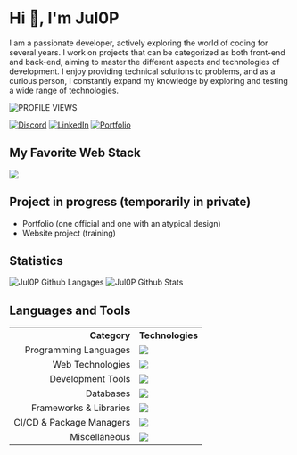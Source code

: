 # Hi 👋, I'm Jul0P

I am a passionate developer, actively exploring the world of coding for several years. I work on projects that can be categorized as both front-end and back-end, aiming to master the different aspects and technologies of development. I enjoy providing technical solutions to problems, and as a curious person, I constantly expand my knowledge by exploring and testing a wide range of technologies.

![PROFILE VIEWS](https://komarev.com/ghpvc/?username=Jul0P&label=PROFILE_VIEWS&color=0e75b6&style=for-the-badge)

[![Discord](https://img.shields.io/badge/Discord-%235865F2.svg?style=for-the-badge&logo=Discord&logoColor=white)]()
[![LinkedIn](https://img.shields.io/badge/LinkedIn-%230077B5.svg?style=for-the-badge&logo=LinkedIn&logoColor=white)]()
[![Portfolio](https://img.shields.io/badge/Portfolio-00B3E0.svg?style=for-the-badge&logo=proton%20drive&logoColor=white)]()

## My Favorite Web Stack

<img src="https://skillicons.dev/icons?i=ts,react,nextjs,tailwind,postgres,mongodb" />

## Project in progress (temporarily in private)

-   Portfolio (one official and one with an atypical design)
-   Website project (training)

## Statistics

![Jul0P Github Langages](https://github-readme-stats.vercel.app/api/top-langs/?username=Jul0P&langs_count=8&theme=react&border_color=61dafb&border_radius=11&layout=compact)
![Jul0P Github Stats](https://github-readme-stats.vercel.app/api?username=Jul0P&theme=react&border_color=61dafb&border_radius=11&show_icons=true)

## Languages and Tools

<table>
    <tr>
        <th align="right">Category</th>
        <th align="left">Technologies</th>
    </tr>
    <tr>
        <td align="right">Programming Languages</td>
        <td>
            <img src="https://skillicons.dev/icons?i=cs,cpp,java,kotlin,py,lua,regex" />
        </td>
    </tr>
    <tr>
        <td align="right">Web Technologies</td>
        <td>
            <img src="https://skillicons.dev/icons?i=html,css,js,ts,bootstrap,tailwind,react,nextjs,jquery,nodejs,php,symfony,wordpress" />
        </td>
    </tr>
    <tr>
        <td align="right">Development Tools</td>
        <td>
            <img src="https://skillicons.dev/icons?i=vscode,visualstudio,rider,androidstudio,github,githubactions,git,docker" />
        </td>
    </tr>
    <tr>
        <td align="right">Databases</td>
        <td>
            <img src="https://skillicons.dev/icons?i=mysql,mongodb,sqlite,postgres,supabase,firebase" />
        </td>
    </tr>
    <tr>
        <td align="right">Frameworks & Libraries</td>
        <td>
            <img src="https://skillicons.dev/icons?i=dotnet,fastapi,prisma,discordjs" />
        </td>
    </tr>
    <tr>
        <td align="right">CI/CD & Package Managers</td>
        <td>
            <img src="https://skillicons.dev/icons?i=npm,pnpm,vite,vercel" />
        </td>
    </tr>
    <tr>
        <td align="right">Miscellaneous</td>
        <td>
            <img src="https://skillicons.dev/icons?i=discord,notion,md,unity,bots,bash,powershell,ubuntu,linux,kali,arduino" />
        </td>
    </tr>
</table>
